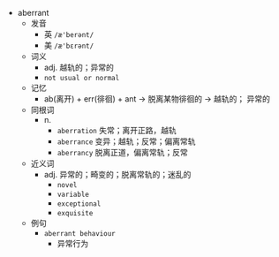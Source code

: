 - aberrant
  - 发音
    - 英 `/æ'berənt/`
    - 美 `/æ'bɛrənt/`
  - 词义
    - adj. 越轨的；异常的
    - `not usual or normal`
  - 记忆
    - ab(离开) + err(徘徊) + ant → 脱离某物徘徊的 → 越轨的； 异常的
  - 同根词
    - n.
      - `aberration` 失常；离开正路，越轨
      - `aberrance` 变异；越轨；反常；偏离常轨
      - `aberrancy` 脱离正道，偏离常轨；反常
  - 近义词
    - adj. 异常的；畸变的；脱离常轨的；迷乱的
      - `novel`
      - `variable`
      - `exceptional`
      - `exquisite`
  - 例句
    - `aberrant behaviour`
      - 异常行为

